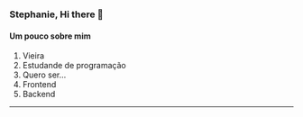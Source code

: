 ### Stephanie, Hi there 👋

#### Um pouco sobre mim

1. Vieira
1. Estudande de programação
1. Quero ser...
  1. Frontend
  1. Backend
  
  ---
  